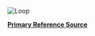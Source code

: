 ![Loop](https://countrytwostep.files.wordpress.com/2020/04/loop-gif-1.gif?w=264&zoom=2)

[**Primary Reference Source**](https://countryswingaz.com/2019/01/11/loop/)
